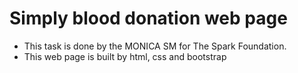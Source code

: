 # Simply blood donation web page
* This task is done by the MONICA SM for The Spark Foundation.
* This web page is built by html, css and bootstrap
